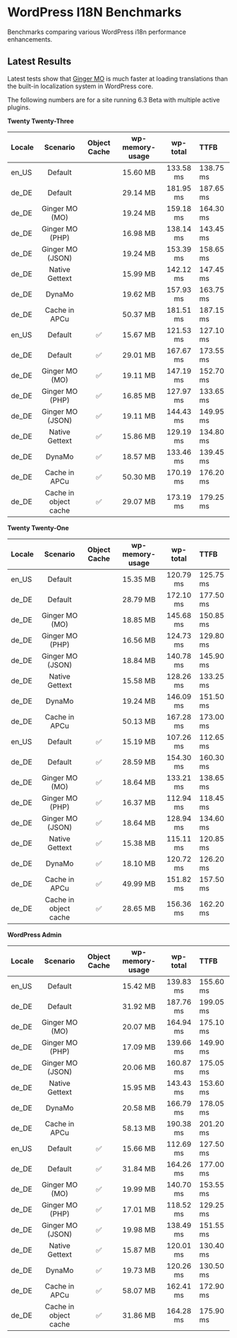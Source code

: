 # WordPress I18N Benchmarks

Benchmarks comparing various WordPress i18n performance enhancements.

## Latest Results

Latest tests show that [Ginger MO](https://github.com/swissspidy/ginger-mo) is much faster at loading translations than the built-in localization system in WordPress core.

The following numbers are for a site running 6.3 Beta with multiple active plugins.

**Twenty Twenty-Three**

| Locale |       Scenario        | Object Cache | wp-memory-usage | wp-total  | TTFB      |
|:-------|:---------------------:|:------------:|:---------------:|:---------:|:----------|
| en_US  |        Default        |              |    15.60 MB     | 133.58 ms | 138.75 ms |
| de_DE  |        Default        |              |    29.14 MB     | 181.95 ms | 187.65 ms |
| de_DE  |    Ginger MO (MO)     |              |    19.24 MB     | 159.18 ms | 164.30 ms |
| de_DE  |    Ginger MO (PHP)    |              |    16.98 MB     | 138.14 ms | 143.45 ms |
| de_DE  |   Ginger MO (JSON)    |              |    19.24 MB     | 153.39 ms | 158.65 ms |
| de_DE  |    Native Gettext     |              |    15.99 MB     | 142.12 ms | 147.45 ms |
| de_DE  |        DynaMo         |              |    19.62 MB     | 157.93 ms | 163.75 ms |
| de_DE  |     Cache in APCu     |              |    50.37 MB     | 181.51 ms | 187.15 ms |
| en_US  |        Default        |      ✅       |    15.67 MB     | 121.53 ms | 127.10 ms |
| de_DE  |        Default        |      ✅       |    29.01 MB     | 167.67 ms | 173.55 ms |
| de_DE  |    Ginger MO (MO)     |      ✅       |    19.11 MB     | 147.19 ms | 152.70 ms |
| de_DE  |    Ginger MO (PHP)    |      ✅       |    16.85 MB     | 127.97 ms | 133.65 ms |
| de_DE  |   Ginger MO (JSON)    |      ✅       |    19.11 MB     | 144.43 ms | 149.95 ms |
| de_DE  |    Native Gettext     |      ✅       |    15.86 MB     | 129.19 ms | 134.80 ms |
| de_DE  |        DynaMo         |      ✅       |    18.57 MB     | 133.46 ms | 139.45 ms |
| de_DE  |     Cache in APCu     |      ✅       |    50.30 MB     | 170.19 ms | 176.20 ms |
| de_DE  | Cache in object cache |      ✅       |    29.07 MB     | 173.19 ms | 179.25 ms |

**Twenty Twenty-One**

| Locale |       Scenario        | Object Cache | wp-memory-usage | wp-total  | TTFB      |
|:-------|:---------------------:|:------------:|:---------------:|:---------:|:----------|
| en_US  |        Default        |              |    15.35 MB     | 120.79 ms | 125.75 ms |
| de_DE  |        Default        |              |    28.79 MB     | 172.10 ms | 177.50 ms |
| de_DE  |    Ginger MO (MO)     |              |    18.85 MB     | 145.68 ms | 150.85 ms |
| de_DE  |    Ginger MO (PHP)    |              |    16.56 MB     | 124.73 ms | 129.80 ms |
| de_DE  |   Ginger MO (JSON)    |              |    18.84 MB     | 140.78 ms | 145.90 ms |
| de_DE  |    Native Gettext     |              |    15.58 MB     | 128.26 ms | 133.25 ms |
| de_DE  |        DynaMo         |              |    19.24 MB     | 146.09 ms | 151.50 ms |
| de_DE  |     Cache in APCu     |              |    50.13 MB     | 167.28 ms | 173.00 ms |
| en_US  |        Default        |      ✅       |    15.19 MB     | 107.26 ms | 112.65 ms |
| de_DE  |        Default        |      ✅       |    28.59 MB     | 154.30 ms | 160.30 ms |
| de_DE  |    Ginger MO (MO)     |      ✅       |    18.64 MB     | 133.21 ms | 138.65 ms |
| de_DE  |    Ginger MO (PHP)    |      ✅       |    16.37 MB     | 112.94 ms | 118.45 ms |
| de_DE  |   Ginger MO (JSON)    |      ✅       |    18.64 MB     | 128.94 ms | 134.60 ms |
| de_DE  |    Native Gettext     |      ✅       |    15.38 MB     | 115.11 ms | 120.85 ms |
| de_DE  |        DynaMo         |      ✅       |    18.10 MB     | 120.72 ms | 126.20 ms |
| de_DE  |     Cache in APCu     |      ✅       |    49.99 MB     | 151.82 ms | 157.50 ms |
| de_DE  | Cache in object cache |      ✅       |    28.65 MB     | 156.36 ms | 162.20 ms |

**WordPress Admin**

| Locale |       Scenario        | Object Cache | wp-memory-usage | wp-total  | TTFB      |
|:-------|:---------------------:|:------------:|:---------------:|:---------:|:----------|
| en_US  |        Default        |              |    15.42 MB     | 139.83 ms | 155.60 ms |
| de_DE  |        Default        |              |    31.92 MB     | 187.76 ms | 199.05 ms |
| de_DE  |    Ginger MO (MO)     |              |    20.07 MB     | 164.94 ms | 175.10 ms |
| de_DE  |    Ginger MO (PHP)    |              |    17.09 MB     | 139.66 ms | 149.90 ms |
| de_DE  |   Ginger MO (JSON)    |              |    20.06 MB     | 160.87 ms | 175.05 ms |
| de_DE  |    Native Gettext     |              |    15.95 MB     | 143.43 ms | 153.60 ms |
| de_DE  |        DynaMo         |              |    20.58 MB     | 166.79 ms | 178.05 ms |
| de_DE  |     Cache in APCu     |              |    58.13 MB     | 190.38 ms | 201.20 ms |
| en_US  |        Default        |      ✅       |    15.66 MB     | 112.69 ms | 127.50 ms |
| de_DE  |        Default        |      ✅       |    31.84 MB     | 164.26 ms | 177.00 ms |
| de_DE  |    Ginger MO (MO)     |      ✅       |    19.99 MB     | 140.70 ms | 153.55 ms |
| de_DE  |    Ginger MO (PHP)    |      ✅       |    17.01 MB     | 118.52 ms | 129.25 ms |
| de_DE  |   Ginger MO (JSON)    |      ✅       |    19.98 MB     | 138.49 ms | 151.55 ms |
| de_DE  |    Native Gettext     |      ✅       |    15.87 MB     | 120.01 ms | 130.40 ms |
| de_DE  |        DynaMo         |      ✅       |    19.73 MB     | 120.26 ms | 130.50 ms |
| de_DE  |     Cache in APCu     |      ✅       |    58.07 MB     | 162.41 ms | 172.90 ms |
| de_DE  | Cache in object cache |      ✅       |    31.86 MB     | 164.28 ms | 175.90 ms |
